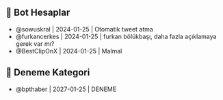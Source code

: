 ## 🤖 Bot Hesaplar
- @sowuskral | 2024-01-25 | Otomatik tweet atma
- @furkancerkes | 2024-01-25 | furkan bölükbaşı, daha fazla açıklamaya gerek var mı?
- @BestClipOnX | 2024-01-25 | Malmal
## 🙏 Deneme Kategori
- @bpthaber | 2027-01-25 | DENEME
